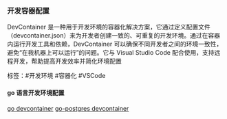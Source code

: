 ### 开发容器配置

DevContainer 是一种用于开发环境的容器化解决方案，它通过定义配置文件（devcontainer.json）来为开发者创建一致的、可重复的开发环境。通过在容器内运行开发工具和依赖，DevContainer 可以确保不同开发者之间的环境一致性，避免“在我机器上可以运行”的问题。它与 Visual Studio Code 配合使用，支持远程开发，帮助提高开发效率并简化环境配置

标签：#开发环境 #容器化 #VSCode

#### go 语言开发环境配置
[go devcontainer](./go/devcontainer.json)
[go-postgres devcontainer](./go-postgres/devcontainer.json)